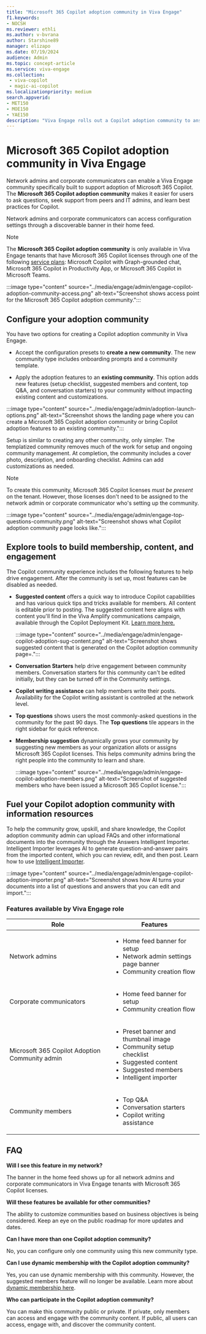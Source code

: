 ```yaml
---
title: "Microsoft 365 Copilot adoption community in Viva Engage"
f1.keywords:
- NOCSH
ms.reviewer: ethli
ms.author: v-bvrana
author: Starshine89
manager: elizapo
ms.date: 07/19/2024
audience: Admin
ms.topic: concept-article
ms.service: viva-engage
ms.collection: 
 - viva-copilot
 - magic-ai-copilot
ms.localizationpriority: medium
search.appverid:
- MET150
- MOE150
- YAE150
description: "Viva Engage rolls out a Copilot adoption community to answer questions and share best practices"
---
```


# Microsoft 365 Copilot adoption community in Viva Engage

Network admins and corporate communicators can enable a Viva Engage community specifically built to support adoption of Microsoft 365 Copilot.
The **Microsoft 365 Copilot adoption community** makes it easier for users to ask questions, seek support from peers and IT admins, and learn best practices for Copilot.

Network admins and corporate communicators can access configuration settings through a discoverable banner in their home feed.

>[!NOTE]
>The **Microsoft 365 Copilot adoption community** is only available in Viva Engage tenants that have Microsoft 365 Copilot licenses through one of the following [service plans](/office365/servicedescriptions/office-365-platform-service-description/microsoft-365-copilot): Microsoft Copilot with Graph-grounded chat, Microsoft 365 Copilot in Productivity App, or Microsoft 365 Copilot in Microsoft Teams.

:::image type="content" source="../media/engage/admin/engage-copilot-adoption-community-access.png" alt-text="Screenshot shows access point for the Microsoft 365 Copilot adoption community.":::

## Configure your adoption community

You have two options for creating a Copilot adoption community in Viva Engage.

- Accept the configuration presets to **create a new community**. 
  The new community type includes onboarding prompts and a community template.

- Apply the adoption features to an **existing community**.
  This option adds new features (setup checklist, suggested members and content, top Q&A, and conversation starters) to your community without impacting existing content and customizations.

:::image type="content" source="../media/engage/admin/adoption-launch-options.png" alt-text="Screenshot shows the landing page where you can create a Microsoft 365 Copilot adoption community or bring Copilot adoption features to an existing community.":::

Setup is similar to creating any other community, only simpler. The templatized community removes much of the work for setup and ongoing community management. At completion, the community includes a cover photo, description, and onboarding checklist. Admins can add customizations as needed.

>[!NOTE]
> To create this community, Microsoft 365 Copilot licenses _must be present_ on the tenant. However, those licenses don't need to be assigned to the network admin or  corporate communicator who's setting up the community.

:::image type="content" source="../media/engage/admin/engage-top-questions-community.png" alt-text="Screenshot shows what Copilot adoption community page looks like.":::

## Explore tools to build membership, content, and engagement

The Copilot community experience includes the following features to help drive engagement. After the community is set up, most features can be disabled as needed.  

- **Suggested content** offers a quick way to introduce Copilot capabilities and has various quick tips and tricks available for members. All content is editable prior to posting.
The suggested content here aligns with content you'll find in the Viva Amplify communications campaign, available through the Copilot Deployment Kit. [Learn more here.](https://techcommunity.microsoft.com/t5/viva-amplify-blog/announcing-the-copilot-deployment-kit-in-viva-amplify/ba-p/4110466)

    :::image type="content" source="../media/engage/admin/engage-copilot-adoption-sug-content.png" alt-text="Screenshot shows suggested content that is generated on the Copilot adoption community page=.":::

- **Conversation Starters** help drive engagement between community members. Conversation starters for this community can't be edited initially, but they can be turned off in the Community settings.

- **Copilot writing assistance** can help members write their posts. Availability for the Copilot writing assistant is controlled at the network level.

- **Top questions** shows users the most commonly-asked questions in the community for the past 90 days. The **Top questions** tile appears in the right sidebar for quick reference.

- **Membership suggestion** dynamically grows your community by suggesting new members as your organization allots or assigns Microsoft 365 Copilot licenses. This helps community admins bring the right people into the community to learn and share.

    :::image type="content" source="../media/engage/admin/engage-copilot-adoption-members.png" alt-text="Screenshot of suggested members who have been issued a Microsoft 365 Copilot license.":::

## Fuel your Copilot adoption community with information resources

To help the community grow, upskill, and share knowledge, the Copilot adoption community admin can upload FAQs and other informational documents into the community through the Answers Intelligent Importer. Intelligent Importer leverages AI to generate question-and-answer pairs from the imported content, which you can review, edit, and then post. Learn how to use [Intelligent Importer](/viva/engage/eac-answers-importer).

:::image type="content" source="../media/engage/admin/engage-copilot-adoption-importer.png" alt-text="Screenshot shows how AI turns your documents into a list of questions and answers that you can edit and import.":::

### Features available by Viva Engage role

| Role | Features |
|--------|------------|
|Network admins|<ul><li>Home feed banner for setup</li><li>Network admin settings page banner</li><li>Community creation flow</li></ul>|
|Corporate communicators|<ul><li>Home feed banner for setup</li><li>Community creation flow</li></ul>|
|Microsoft 365 Copilot Adoption Community admin| <ul><li>Preset banner and thumbnail image</li><li>Community setup checklist</li><li>Suggested content</li><li>Suggested members</li><li>Intelligent importer</li></ul>|
|Community members|<ul><li>Top Q&A</li><li>Conversation starters</li><li>Copilot writing assistance</li></ul>|

## FAQ

**Will I see this feature in my network?**

The banner in the home feed shows up for all network admins and corporate communicators in Viva Engage tenants with Microsoft 365 Copilot licenses.

**Will these features be available for other communities?**

The ability to customize communities based on business objectives is being considered. Keep an eye on the public roadmap for more updates and dates.

**Can I have more than one Copilot adoption community?**

No, you can configure only one community using this new community type.

**Can I use dynamic membership with the Copilot adoption community?**

Yes, you can use dynamic membership with this community. However, the suggested members feature will no longer be available. Learn more about [dynamic membership here](/viva/engage/manage-viva-engage-groups/create-a-dynamic-group).

**Who can participate in the Copilot adoption community?**

You can make this community public or private. If private, only members can access and engage with the community content. If public, all users can access, engage with, and discover the community content.
